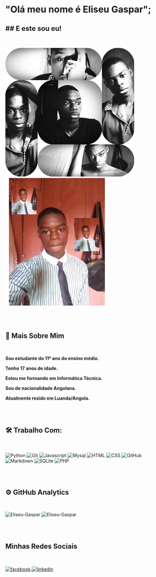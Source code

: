 # "Olá meu nome é Eliseu Gaspar";

## ## E este sou eu!
<br>

<img src="274550498_489633379236522_5157148375971548302_n.jpg"/> <img src="photo1.png" height="400px"/>

<br><br>

## 📄 Mais Sobre Mim
<br>

**Sou estudante do 11º ano do ensino médio.**

**Tenho 17 anos de idade.**

**Estou me formando em Informática Técnica.**

**Sou de nacionalidade Angolana.**

**Atualmente resido em Luanda/Angola.**

<br><br>

## 🛠 Trabalho Com: 
<br>

![Python](https://img.shields.io/badge/-Python-05122A?style=flat&logo=python)
![Git](https://img.shields.io/badge/-Git-05122A?style=flat&logo=git)
![Javascript](https://img.shields.io/badge/-Javascript-05122A?style=flat&logo=Javascript)
![Mysql](https://img.shields.io/badge/-Mysql-05122A?style=flat&logo=mysql)
![HTML](https://img.shields.io/badge/-HTML-05122A?style=flat&logo=HTML5)
![CSS](https://img.shields.io/badge/-CSS-05122A?style=flat&logo=CSS3&logoColor=1572B6)
![GitHub](https://img.shields.io/badge/-GitHub-05122A?style=flat&logo=github)
![Markdown](https://img.shields.io/badge/-Markdown-05122A?style=flat&logo=markdown)
![SQLite](https://img.shields.io/badge/-SQLite-05122A?style=flat&logo=sqlite)
![PHP](https://img.shields.io/badge/-PHP-05122A?style=flat&logo=php)

<br><br>

## ⚙️ GitHub Analytics
<br>

<p align="left">
<img width="420em" src="https://github-readme-stats.vercel.app/api?username=EliseuGaspar&show_icons=true&theme=vision-friendly-dark" alt="Eliseu-Gaspar"/>
<img width="400em" src="https://github-readme-stats.vercel.app/api/top-langs/?username=EliseuGaspar&layout=compact&theme=vision-friendly-dark" alt="Eliseu-Gaspar"/>
</p>

<br><br>

##  Minhas Redes Sociais
<br>

<p align="left">
<a href="https://www.facebook.com/eliseugaspar.goncalves/" target="_blank">
  <img align="center" src="https://img.shields.io/badge/-@EliseuGaspar-05122A?style=flat&logo=facebook" alt="facebook"/>
</a>
<a href="https://www.linkedin.com/in/eliseu-gaspar-gon%C3%A7alves/" target="_blank">
  <img align="center" src="https://img.shields.io/badge/-@EliseuGaspar-05122A?style=flat&logo=linkedin" alt="linkedin"/>
</a>
